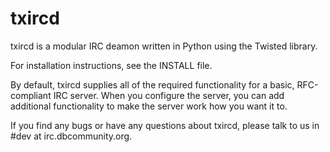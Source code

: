 txircd
======

txircd is a modular IRC deamon written in Python using the Twisted library.

For installation instructions, see the INSTALL file.

By default, txircd supplies all of the required functionality for a basic,
RFC-compliant IRC server. When you configure the server, you can add additional
functionality to make the server work how you want it to.

If you find any bugs or have any questions about txircd, please talk to us in
\#dev at irc.dbcommunity.org.